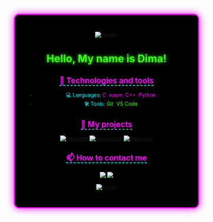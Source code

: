 <div align="center" style="background-color: #000000; padding: 2rem; border-radius: 15px; border: 3px solid #FF00FF; box-shadow: 0 0 20px #FF00FF;">

![header](https://capsule-render.vercel.app/api?type=waving&color=FF00FF&height=210&section=header&text=WELCOME%20TO%20MY%20PROFILE&fontSize=59&fontColor=39FF14&animation=twinkling&textShadow=0%200%2015px%23FF00FF)

# <span style="color: #39FF14; text-shadow: 0 0 10px #39FF14;">Hello, My name is Dima!</span> 

## <span style="color: #FF00FF; border-bottom: 2px dashed #00FFFF;">🔧 Technologies and tools</span>
- <span style="color: #00FFFF;">💻 Languages:</span> <span style="color: #FF00FF;">C</span>, <span style="color: #FF00FF;">nasm</span>, <span style="color: #FF00FF;">C++</span>, <span style="color: #FF00FF;">Python</span>
- <span style="color: #00FFFF;">🛠️ Tools:</span> <span style="color: #39FF14;">Git</span>, <span style="color: #39FF14;">VS Code</span>

## <span style="color: #FF00FF; border-bottom: 2px dashed #00FFFF;">🚀 My projects</span> 
[![Repo diff](https://github-readme-stats.vercel.app/api/pin/?username=BulgakovDmitry&repo=differentiator&theme=dark&bg_color=000000&title_color=FF00FF&text_color=00FFFF&border_color=39FF14)](https://github.com/BulgakovDmitry/differentiator)
[![Repo stack](https://github-readme-stats.vercel.app/api/pin/?username=BulgakovDmitry&repo=stack&theme=dark&bg_color=000000&title_color=FF00FF&text_color=00FFFF&border_color=39FF14)](https://github.com/BulgakovDmitry/stack)
[![Repo spu](https://github-readme-stats.vercel.app/api/pin/?username=BulgakovDmitry&repo=spu&theme=dark&bg_color=000000&title_color=FF00FF&text_color=00FFFF&border_color=39FF14)](https://github.com/BulgakovDmitry/spu)

## <span style="color: #FF00FF; border-bottom: 2px dashed #00FFFF;">📫 How to contact me</span>
<a href="https://t.me/Dimon_Bulgakov" target="_blank"><img src="https://img.shields.io/badge/Telegram-39FF14?style=for-the-badge&logo=telegram&logoColor=black&labelColor=000000"></a>
<a href="mailto:bulgakov.di@phystech.edu"><img src="https://img.shields.io/badge/Email-FF00FF?style=for-the-badge&logo=mail&logoColor=black&labelColor=000000"></a>  

![footer](https://capsule-render.vercel.app/api?type=waving&color=FF00FF&height=190&section=footer&text=STAY%20TUNED!&fontSize=75&fontColor=39FF14&animation=scale&fontAlignY=75&textShadow=0%200%2015px%23FF00FF)

</div>
